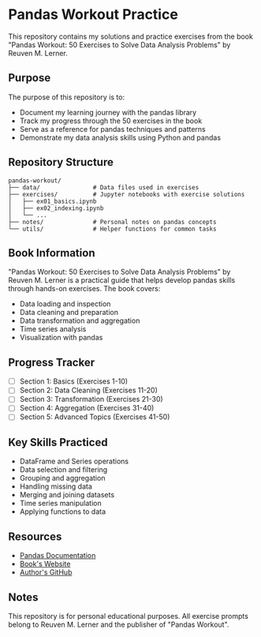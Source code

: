 # Pandas Workout Practice

This repository contains my solutions and practice exercises from the book "Pandas Workout: 50 Exercises to Solve Data Analysis Problems" by Reuven M. Lerner.

## Purpose

The purpose of this repository is to:
- Document my learning journey with the pandas library
- Track my progress through the 50 exercises in the book
- Serve as a reference for pandas techniques and patterns
- Demonstrate my data analysis skills using Python and pandas

## Repository Structure

```
pandas-workout/
├── data/               # Data files used in exercises
├── exercises/          # Jupyter notebooks with exercise solutions
│   ├── ex01_basics.ipynb
│   ├── ex02_indexing.ipynb
│   └── ...
├── notes/              # Personal notes on pandas concepts
└── utils/              # Helper functions for common tasks
```

## Book Information

"Pandas Workout: 50 Exercises to Solve Data Analysis Problems" by Reuven M. Lerner is a practical guide that helps develop pandas skills through hands-on exercises. The book covers:

- Data loading and inspection
- Data cleaning and preparation
- Data transformation and aggregation
- Time series analysis
- Visualization with pandas

## Progress Tracker

- [ ] Section 1: Basics (Exercises 1-10)
- [ ] Section 2: Data Cleaning (Exercises 11-20)
- [ ] Section 3: Transformation (Exercises 21-30)
- [ ] Section 4: Aggregation (Exercises 31-40)
- [ ] Section 5: Advanced Topics (Exercises 41-50)

## Key Skills Practiced

- DataFrame and Series operations
- Data selection and filtering
- Grouping and aggregation
- Handling missing data
- Merging and joining datasets
- Time series manipulation
- Applying functions to data

## Resources

- [Pandas Documentation](https://pandas.pydata.org/docs/)
- [Book's Website](https://lerner.co.il/pandas-workout/)
- [Author's GitHub](https://github.com/reuven)

## Notes

This repository is for personal educational purposes. All exercise prompts belong to Reuven M. Lerner and the publisher of "Pandas Workout".
